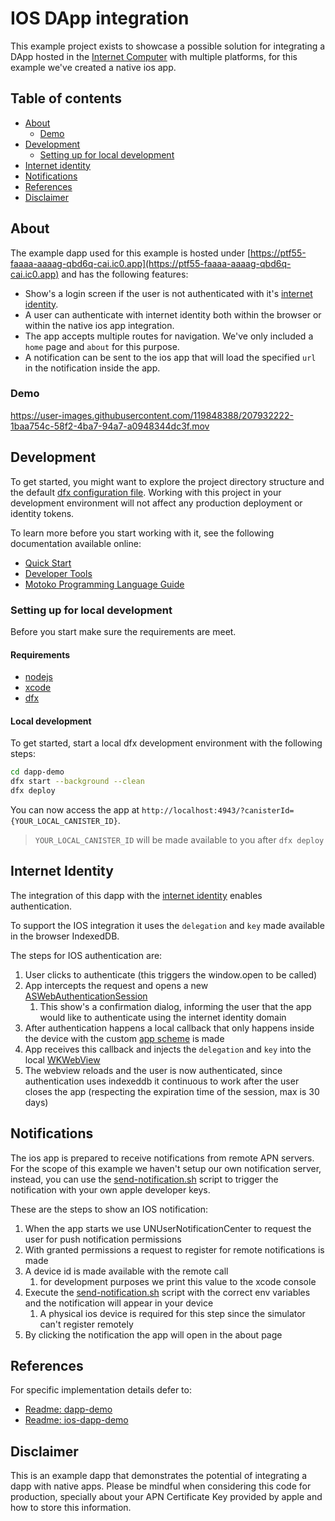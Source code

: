 # IOS DApp integration

This example project exists to showcase a possible solution for integrating a DApp hosted in the [Internet Computer](https://internetcomputer.org/) with multiple platforms, for this example we've created a native ios app.

## Table of contents

- [About](#about)
    - [Demo](#demo)
- [Development](#development)
    - [Setting up for local development](#setting-up-for-local-development)
- [Internet identity](#internet-identity)
- [Notifications](#notifications)
- [References](#references)
- [Disclaimer](#disclaimer)

## About

The example dapp used for this example is hosted under [https://ptf55-faaaa-aaaag-qbd6q-cai.ic0.app](https://ptf55-faaaa-aaaag-qbd6q-cai.ic0.app) and has the following features:

- Show's a login screen if the user is not authenticated with it's [internet identity](https://internetcomputer.org/docs/current/developer-docs/integrations/internet-identity/integrate-identity).
- A user can authenticate with internet identity both within the browser or within the native ios app integration.
- The app accepts multiple routes for navigation. We've only included a `home` page and `about` for this purpose.
- A notification can be sent to the ios app that will load the specified `url` in the notification inside the app. 

### Demo

https://user-images.githubusercontent.com/119848388/207932222-1baa754c-58f2-4ba7-94a7-a0948344dc3f.mov

## Development

To get started, you might want to explore the project directory structure and the default [dfx configuration file](dapp-demo/dfx.json). Working with this project in your development environment will not affect any production deployment or identity tokens.

To learn more before you start working with it, see the following documentation available online:

- [Quick Start](https://internetcomputer.org/docs/current/developer-docs/ic-overview)
- [Developer Tools](https://internetcomputer.org/tooling)
- [Motoko Programming Language Guide](https://internetcomputer.org/docs/current/developer-docs/build/cdks/motoko-dfinity/motoko)

### Setting up for local development

Before you start make sure the requirements are meet.

#### Requirements
- [nodejs](https://nodejs.org/en/download/)
- [xcode](https://apps.apple.com/us/app/xcode/id497799835)
- [dfx](https://internetcomputer.org/docs/current/developer-docs/ic-overview)

#### Local development

To get started, start a local dfx development environment with the following steps:

```bash
cd dapp-demo
dfx start --background --clean
dfx deploy
```

You can now access the app at `http://localhost:4943/?canisterId={YOUR_LOCAL_CANISTER_ID}`.

> `YOUR_LOCAL_CANISTER_ID` will be made available to you after `dfx deploy`

## Internet Identity

The integration of this dapp with the [internet identity]((https://internetcomputer.org/docs/current/developer-docs/integrations/internet-identity/integrate-identity)) enables authentication. 

To support the IOS integration it uses the `delegation` and `key` made available in the browser IndexedDB. 

The steps for IOS authentication are:

1. User clicks to authenticate (this triggers the window.open to be called)
1. App intercepts the request and opens a new [ASWebAuthenticationSession](https://developer.apple.com/documentation/authenticationservices/aswebauthenticationsession)
    1. This show's a confirmation dialog, informing the user that the app would like to authenticate using the internet identity domain  
1. After authentication happens a local callback that only happens inside the device with the custom [app scheme](https://developer.apple.com/documentation/xcode/defining-a-custom-url-scheme-for-your-app) is made
1. App receives this callback and injects the `delegation` and `key` into the local [WKWebView](https://developer.apple.com/documentation/webkit/wkwebview) 
1. The webview reloads and the user is now authenticated, since authentication uses indexeddb it continuous to work after the user closes the app (respecting the expiration time of the session, max is 30 days)

## Notifications

The ios app is prepared to receive notifications from remote APN servers. For the scope of this example we haven't setup our own notification server, instead, you can use the [send-notification.sh](send-notification.sh) script to trigger the notification with your own apple developer keys.

These are the steps to show an IOS notification:

1. When the app starts we use UNUserNotificationCenter to request the user for push notification permissions 
1. With granted permissions a request to register for remote notifications is made
1. A device id is made available with the remote call
    1. for development purposes we print this value to the xcode console
1. Execute the [send-notification.sh](send-notification.sh) script with the correct env variables and the notification will appear in your device
    1. A physical ios device is required for this step since the simulator can't register remotely
1. By clicking the notification the app will open in the about page

## References

For specific implementation details defer to:

- [Readme: dapp-demo](dapp-demo/README.md)
- [Readme: ios-dapp-demo](ios-dapp-demo/README.md) 

## Disclaimer

This is an example dapp that demonstrates the potential of integrating a dapp with native apps. Please be mindful when considering this code for production, specially about your APN Certificate Key provided by apple and how to store this information.
